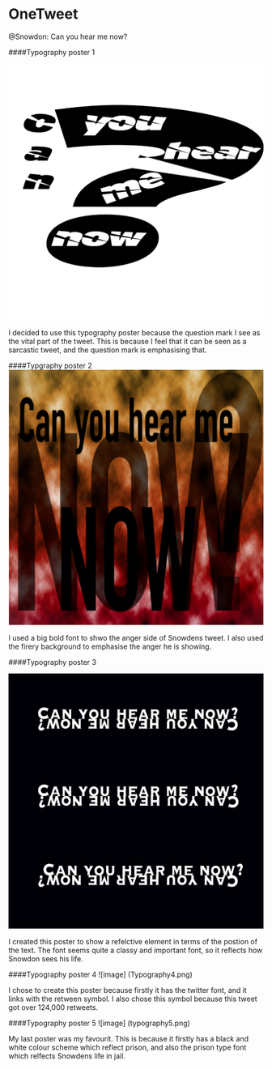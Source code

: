 # OneTweet
@Snowdon: Can you hear me now?


####Typography poster 1

![image](Typography1.png)

I decided to use this typography poster because the question mark I see as the vital part of the tweet. This is because I feel that it can be seen as a sarcastic tweet, and the question mark is emphasising that.

####Typgraphy poster 2
![image](Typography2.png)

I used a big bold font to shwo the anger side of Snowdens tweet. I also used the firery background to emphasise the anger he is showing.

####Typography poster 3

![image](Typography3.png)

I created this poster to show a refelctive element in terms of the postion of the text. The font seems quite a classy and important font, so it reflects how Snowdon sees his life.

####Typography poster 4
![image] (Typography4.png)

I chose to create this poster because firstly it has the twitter font, and it links with the retween symbol. I also chose this symbol because this tweet got over 124,000 retweets.

####Typography poster 5
![image] (typography5.png)

My last poster was my favourit. This is because it firstly has a black and white colour scheme which reflect prison, and also the prison type font which relfects Snowdens life in jail.